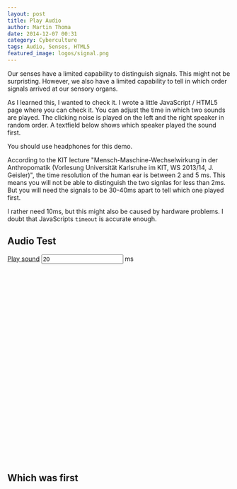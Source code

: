 ```yaml
---
layout: post
title: Play Audio
author: Martin Thoma
date: 2014-12-07 00:31
category: Cyberculture
tags: Audio, Senses, HTML5
featured_image: logos/signal.png
---
```


Our senses have a limited capability to distinguish signals. This might not be
surpristing. However, we also have a limited capability to tell in which
order signals arrived at our sensory organs.

As I learned this, I wanted to check it. I wrote a little JavaScript / HTML5
page where you can check it. You can adjust the time in which two sounds are
played. The clicking noise is played on the left and the right speaker in
random order. A textfield below shows which speaker played the sound first.

You should use headphones for this demo.

According to the KIT lecture "Mensch-Maschine-Wechselwirkung in der Anthropomatik (Vorlesung Universität Karlsruhe im KIT, WS 2013/14, J. Geisler)", the time resolution of the human ear is
between 2 and 5 ms. This means you will not be able to distinguish the two
signlas for less than 2ms. But you will need the signals to be 30-40ms apart
to tell which one played first.

I rather need 10ms, but this might also be caused by hardware problems. I doubt
that JavaScripts `timeout` is accurate enough.

<h2>Audio Test</h2>
<audio id="left_channel" src="//martin-thoma.com/audio/click_left.wav" preload="auto"></audio>
<audio id="right_channel" src="//martin-thoma.com/audio/click_right.wav" preload="auto"></audio>
<a href="javascript:play_sound();">Play sound</a>
<input type="number" id="seconds" name="seconds" value="20" /> ms
<br/>
<br/>
<br/>
<br/>
<br/>
<br/>
<br/>
<br/>
<br/>
<br/>
<br/>
<br/>
<br/>
<br/>
<br/>
<br/>
<br/>
<br/>
<br/>
<br/>
<br/>
<br/>
<br/>
<br/>
<br/>
<br/>
<br/>
<h2>Which was first</h2>
<p id="results"></p>
<script type="text/javascript" src="//martin-thoma.com/js/playsounds.js"></script>
